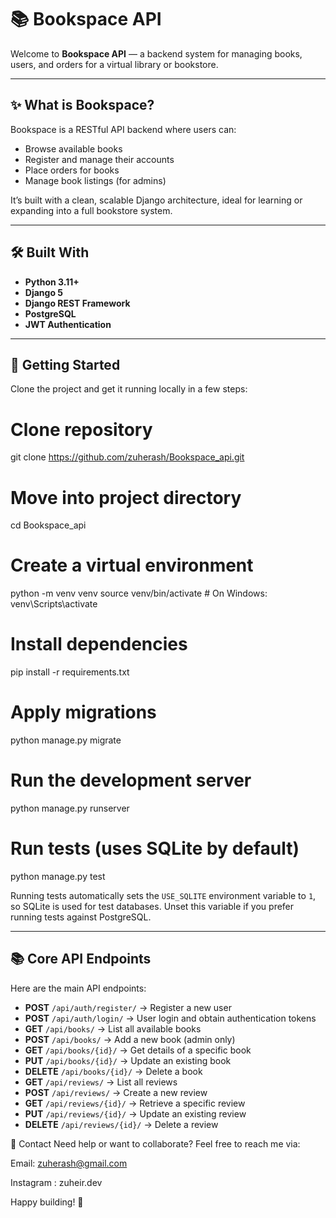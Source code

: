 # 📚 Bookspace API

Welcome to **Bookspace API** — a backend system for managing books, users, and orders for a virtual library or bookstore.

---

## ✨ What is Bookspace?

Bookspace is a RESTful API backend where users can:
- Browse available books
- Register and manage their accounts
- Place orders for books
- Manage book listings (for admins)

It’s built with a clean, scalable Django architecture, ideal for learning or expanding into a full bookstore system.

---

## 🛠 Built With

- **Python 3.11+**
- **Django 5**
- **Django REST Framework**
- **PostgreSQL** 
- **JWT Authentication** 

---

## 🚀 Getting Started

Clone the project and get it running locally in a few steps:

# Clone repository
git clone https://github.com/zuherash/Bookspace_api.git

# Move into project directory
cd Bookspace_api

# Create a virtual environment
python -m venv venv
source venv/bin/activate  # On Windows: venv\Scripts\activate

# Install dependencies
pip install -r requirements.txt

# Apply migrations
python manage.py migrate

# Run the development server
python manage.py runserver

# Run tests (uses SQLite by default)
python manage.py test

Running tests automatically sets the `USE_SQLITE` environment variable to `1`,
so SQLite is used for test databases. Unset this variable if you prefer running
tests against PostgreSQL.

------------------------------------------------------------------------------------------------------------------------------------------------------------------------------------------------

## 📚 Core API Endpoints

Here are the main API endpoints:

- **POST** `/api/auth/register/` → Register a new user
- **POST** `/api/auth/login/` → User login and obtain authentication tokens
- **GET** `/api/books/` → List all available books
- **POST** `/api/books/` → Add a new book (admin only)
- **GET** `/api/books/{id}/` → Get details of a specific book
- **PUT** `/api/books/{id}/` → Update an existing book
- **DELETE** `/api/books/{id}/` → Delete a book
- **GET** `/api/reviews/` → List all reviews
- **POST** `/api/reviews/` → Create a new review
- **GET** `/api/reviews/{id}/` → Retrieve a specific review
- **PUT** `/api/reviews/{id}/` → Update an existing review
- **DELETE** `/api/reviews/{id}/` → Delete a review


📩 Contact
Need help or want to collaborate?
Feel free to reach me via:

Email: zuherash@gmail.com


Instagram : zuheir.dev

Happy building! 🚀
